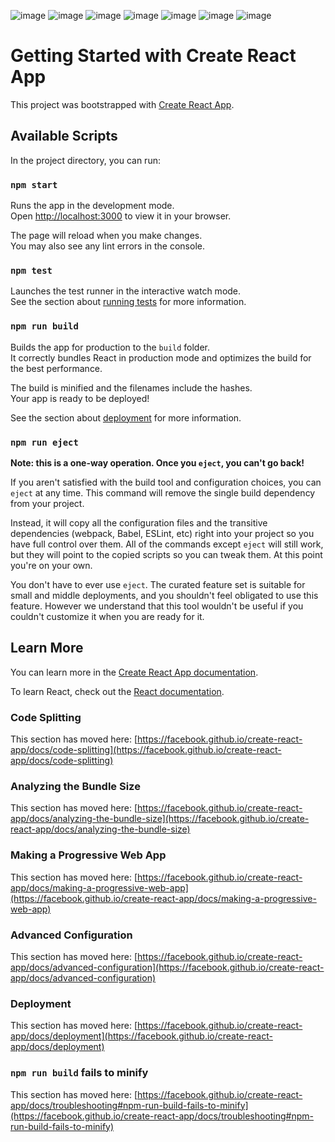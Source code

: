 ![image](https://github.com/DhabekarHarsh/Nexicorn/assets/86256300/00a3e719-4c0b-4a47-b76f-4cca40998d0d)
![image](https://github.com/DhabekarHarsh/Nexicorn/assets/86256300/6f1e418d-8b70-4b34-87e8-a75fa5e4e30e)
![image](https://github.com/DhabekarHarsh/Nexicorn/assets/86256300/4125dbf7-577c-4485-9d58-cfac7d6fe1e6)
![image](https://github.com/DhabekarHarsh/Nexicorn/assets/86256300/4b05cf7e-ace4-486b-ae2f-3114dd0042a6)
![image](https://github.com/DhabekarHarsh/Nexicorn/assets/86256300/3c7b7f83-bd8d-49dc-9633-10f6faead7b2)
![image](https://github.com/DhabekarHarsh/Nexicorn/assets/86256300/e64a41c8-be75-4afa-8ece-9b1faf55a9d2)
![image](https://github.com/DhabekarHarsh/Nexicorn/assets/86256300/27e9c52d-3302-421d-9415-c7f4e865e934)




# Getting Started with Create React App

This project was bootstrapped with [Create React App](https://github.com/facebook/create-react-app).

## Available Scripts

In the project directory, you can run:

### `npm start`

Runs the app in the development mode.\
Open [http://localhost:3000](http://localhost:3000) to view it in your browser.

The page will reload when you make changes.\
You may also see any lint errors in the console.

### `npm test`

Launches the test runner in the interactive watch mode.\
See the section about [running tests](https://facebook.github.io/create-react-app/docs/running-tests) for more information.

### `npm run build`

Builds the app for production to the `build` folder.\
It correctly bundles React in production mode and optimizes the build for the best performance.

The build is minified and the filenames include the hashes.\
Your app is ready to be deployed!

See the section about [deployment](https://facebook.github.io/create-react-app/docs/deployment) for more information.

### `npm run eject`

**Note: this is a one-way operation. Once you `eject`, you can't go back!**

If you aren't satisfied with the build tool and configuration choices, you can `eject` at any time. This command will remove the single build dependency from your project.

Instead, it will copy all the configuration files and the transitive dependencies (webpack, Babel, ESLint, etc) right into your project so you have full control over them. All of the commands except `eject` will still work, but they will point to the copied scripts so you can tweak them. At this point you're on your own.

You don't have to ever use `eject`. The curated feature set is suitable for small and middle deployments, and you shouldn't feel obligated to use this feature. However we understand that this tool wouldn't be useful if you couldn't customize it when you are ready for it.

## Learn More

You can learn more in the [Create React App documentation](https://facebook.github.io/create-react-app/docs/getting-started).

To learn React, check out the [React documentation](https://reactjs.org/).

### Code Splitting

This section has moved here: [https://facebook.github.io/create-react-app/docs/code-splitting](https://facebook.github.io/create-react-app/docs/code-splitting)

### Analyzing the Bundle Size

This section has moved here: [https://facebook.github.io/create-react-app/docs/analyzing-the-bundle-size](https://facebook.github.io/create-react-app/docs/analyzing-the-bundle-size)

### Making a Progressive Web App

This section has moved here: [https://facebook.github.io/create-react-app/docs/making-a-progressive-web-app](https://facebook.github.io/create-react-app/docs/making-a-progressive-web-app)

### Advanced Configuration

This section has moved here: [https://facebook.github.io/create-react-app/docs/advanced-configuration](https://facebook.github.io/create-react-app/docs/advanced-configuration)

### Deployment

This section has moved here: [https://facebook.github.io/create-react-app/docs/deployment](https://facebook.github.io/create-react-app/docs/deployment)

### `npm run build` fails to minify

This section has moved here: [https://facebook.github.io/create-react-app/docs/troubleshooting#npm-run-build-fails-to-minify](https://facebook.github.io/create-react-app/docs/troubleshooting#npm-run-build-fails-to-minify)
